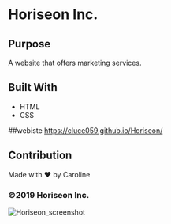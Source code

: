 # Horiseon Inc.

## Purpose
A website that offers marketing services.

## Built With
* HTML
* CSS

##webiste
https://cluce059.github.io/Horiseon/

## Contribution
Made with ❤️ by Caroline

### ©️2019 Horiseon Inc.
![Horiseon_screenshot](https://user-images.githubusercontent.com/77748653/122843999-b3688700-d2ce-11eb-84cc-26db2f1d8043.jpg)
